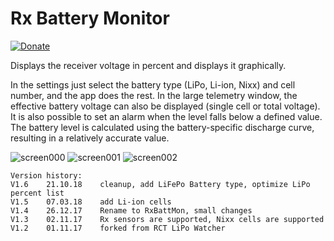 # Rx Battery Monitor

[![Donate](https://img.shields.io/badge/Donate-PayPal-green.svg)](https://www.paypal.com/cgi-bin/webscr?cmd=_s-xclick&hosted_button_id=R69PMKTCXQBUU&source=url)

Displays the receiver voltage in percent and displays it graphically.

In the settings just select the battery type (LiPo, Li-ion, Nixx) and cell number, and the app does the rest. In the large telemetry window, the effective battery voltage can also be displayed (single cell or total voltage). It is also possible to set an alarm when the level falls below a defined value.
The battery level is calculated using the battery-specific discharge curve, resulting in a relatively accurate value.

![screen000](https://raw.githubusercontent.com/nightflyer88/Lua_RxBattMon/master/img/Screen000.bmp)
![screen001](https://raw.githubusercontent.com/nightflyer88/Lua_RxBattMon/master/img/Screen001.bmp)
![screen002](https://raw.githubusercontent.com/nightflyer88/Lua_RxBattMon/master/img/Screen002.bmp)

```
Version history:
V1.6    21.10.18    cleanup, add LiFePo Battery type, optimize LiPo percent list
V1.5    07.03.18    add Li-ion cells
V1.4    26.12.17    Rename to RxBattMon, small changes
V1.3    02.11.17    Rx sensors are supported, Nixx cells are supported
V1.2    01.11.17    forked from RCT LiPo Watcher
```
